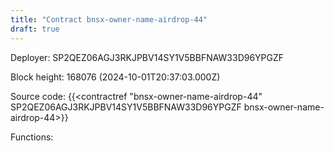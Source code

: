 ```yaml
---
title: "Contract bnsx-owner-name-airdrop-44"
draft: true
---
```

Deployer: SP2QEZ06AGJ3RKJPBV14SY1V5BBFNAW33D96YPGZF


 



Block height: 168076 (2024-10-01T20:37:03.000Z)

Source code: {{<contractref "bnsx-owner-name-airdrop-44" SP2QEZ06AGJ3RKJPBV14SY1V5BBFNAW33D96YPGZF bnsx-owner-name-airdrop-44>}}

Functions:



